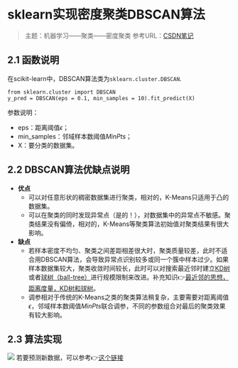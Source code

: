 # sklearn实现密度聚类DBSCAN算法
> 主题：机器学习——聚类——密度聚类
> 参考URL：[CSDN笔记](https://blog.csdn.net/FAICULTY/article/details/79430164)
## 2.1 函数说明
在scikit-learn中，DBSCAN算法类为`sklearn.cluster.DBSCAN`.
```
from sklearn.cluster import DBSCAN
y_pred = DBSCAN(eps = 0.1, min_samples = 10).fit_predict(X)
```
参数说明：
- eps：距离阈值$\epsilon$；
- min_samples：邻域样本数阈值$MinPts$；
- X：要分类的数据集。
## 2.2 DBSCAN算法优缺点说明
- **优点**
  - 可以对任意形状的稠密数据集进行聚类，相对的，K-Means只适用于凸的数据集。
  - 可以在聚类的同时发现异常点（是的！），对数据集中的异常点不敏感。聚类结果没有偏倚，相对的，K-Means等聚类算法初始值对聚类结果有很大影响。
- **缺点**
  - 若样本密度不均匀、聚类之间差距相差很大时，聚类质量较差，此时不适合用DBSCAN算法，会导致异常点识别较多或同一个簇中样本过少。如果样本数据集较大，聚类收敛时间较长，此时可以对搜索最近邻时建立[KD树](https://blog.csdn.net/zkk12345/article/details/76404219)或者[球树（ball-tree）](https://blog.csdn.net/weixin_41770169/article/details/81634307)进行规模限制来改进。补充知识👉[最近邻的思想，距离度量，KD树和球树](https://www.cnblogs.com/pinard/p/6061661.html)。
  - 调参相对于传统的K-Means之类的聚类算法稍复杂，主要需要对距离阈值$\epsilon$，邻域样本数阈值$MinPts$联合调参，不同的参数组合对最后的聚类效果有较大影响。
 ## 2.3 算法实现
 ![](Density-based%20clustering_md_files/9fa268b0-0510-11ed-a2ea-8b08400b08e0.jpeg?v=1&type=image)
 若要预测新数据，可以参考👉[这个链接](https://www.codenong.com/27822752/)
